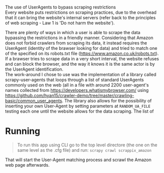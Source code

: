 The use of UserAgents to bypass scraping restrictions <br>
Every website puts restrictions on scraping practices, due to the overhead that it can bring the website's internal servers (refer back to the principles of web scraping - Law 1 is 'Do not harm the website'). <br>

There are plenty of ways in which a user is able to scrape the data bypassing the restrictions in a friendly manner. Considering that Amazon does not forbid crawlers from scraping its data, it instead requires the UserAgent (identity of the brawser looking for data) and tried to match one of the specified on its robots.txt file (https://www.amazon.co.uk/robots.txt). If a brawser tries to scrape data in a very short interval, the website refuses and can block the browser, and the way it knows it is the same actor is by the UserAgent identification. <br>
The work-around I chose to use was the implementation of a library called scrapy-user-agents that loops through a list of standard UserAgents commonly used on the web (all in a file with around 2200 user-agent's names collected from https://developers.whatismybrowser.com/ using https://github.com/hyan15/crawler-demo/tree/master/crawling-basic/common_user_agents. The library also allows for the possibility of inserting your own User-Agent by setting parameters at `RANDOM_UA_FILE` testing each one until the website allows for the data scraping. The list of 
 
 
 # Running
 > To run this app using CLI go to the top level directore (the one on the same level as the .cfg file) and run: 
 `scrapy crawl scrappix_amazon`


That will start the User-Agent matching process and scrawl the Amazon web page afterwards.
 